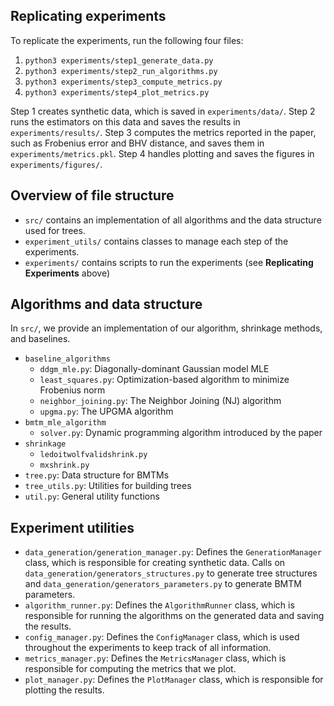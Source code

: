 
## Replicating experiments
To replicate the experiments, run the following four files:
1. `python3 experiments/step1_generate_data.py`
2. `python3 experiments/step2_run_algorithms.py`
3. `python3 experiments/step3_compute_metrics.py`
4. `python3 experiments/step4_plot_metrics.py`

Step 1 creates synthetic data, which is saved in `experiments/data/`. Step 2 runs the estimators on this data and saves the results in `experiments/results/`. Step 3 computes the metrics reported in the paper, such as Frobenius error and BHV distance, and saves them in `experiments/metrics.pkl`. Step 4 handles plotting and saves the figures in `experiments/figures/`.


## Overview of file structure
- `src/` contains an implementation of all algorithms and the data structure used for trees.
- `experiment_utils/` contains classes to manage each step of the experiments.
- `experiments/` contains scripts to run the experiments (see **Replicating Experiments** above)


## Algorithms and data structure
In `src/`, we provide an implementation of our algorithm, shrinkage methods, and baselines.
- `baseline_algorithms`
    - `ddgm_mle.py`: Diagonally-dominant Gaussian model MLE
    - `least_squares.py`: Optimization-based algorithm to minimize Frobenius norm
    - `neighbor_joining.py`: The Neighbor Joining (NJ) algorithm
    - `upgma.py`: The UPGMA algorithm
- `bmtm_mle_algorithm`
    - `solver.py`: Dynamic programming algorithm introduced by the paper
- `shrinkage`
    - `ledoitwolfvalidshrink.py`
    - `mxshrink.py`
- `tree.py`: Data structure for BMTMs
- `tree_utils.py`: Utilities for building trees
- `util.py`: General utility functions


## Experiment utilities
- `data_generation/generation_manager.py`: Defines the `GenerationManager` class, which is responsible for creating synthetic data. Calls on `data_generation/generators_structures.py` to generate tree structures and `data_generation/generators_parameters.py` to generate BMTM parameters.
- `algorithm_runner.py`: Defines the `AlgorithmRunner` class, which is responsible for running the algorithms on the generated data and saving the results.
- `config_manager.py`: Defines the `ConfigManager` class, which is used throughout the experiments to keep track of all information.
- `metrics_manager.py`: Defines the `MetricsManager` class, which is responsible for computing the metrics that we plot.
- `plot_manager.py`: Defines the `PlotManager` class, which is responsible for plotting the results.